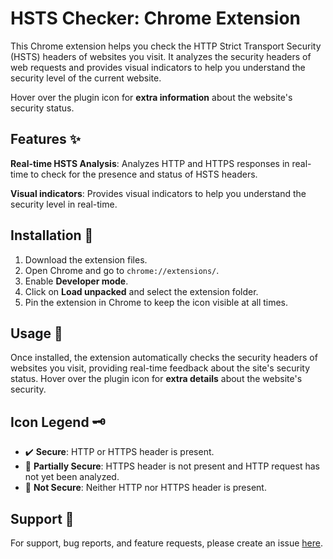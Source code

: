 # HSTS Checker: Chrome Extension

This Chrome extension helps you check the HTTP Strict Transport Security (HSTS) headers of websites you visit. It analyzes the security headers of web requests and provides visual indicators to help you understand the security level of the current website.

Hover over the plugin icon for **extra information** about the website's security status.

## Features ✨

**Real-time HSTS Analysis**: Analyzes HTTP and HTTPS responses in real-time to check for the presence and status of HSTS headers.

**Visual indicators**: Provides visual indicators to help you understand the security level in real-time.

## Installation 🚀

1. Download the extension files.
2. Open Chrome and go to `chrome://extensions/`.
3. Enable **Developer mode**.
4. Click on **Load unpacked** and select the extension folder.
5. Pin the extension in Chrome to keep the icon visible at all times.

## Usage 🔧

Once installed, the extension automatically checks the security headers of websites you visit, providing real-time feedback about the site's security status. Hover over the plugin icon for **extra details** about the website's security.

## Icon Legend 🗝️

- ✔️ **Secure**: HTTP or HTTPS header is present.
- 🔶 **Partially Secure**: HTTPS header is not present and HTTP request has not yet been analyzed.
- 🔴 **Not Secure**: Neither HTTP nor HTTPS header is present.

## Support 💬

For support, bug reports, and feature requests, please create an issue [here](https://github.com/kamilhajduk/hsts-chrome-extension/issues).
